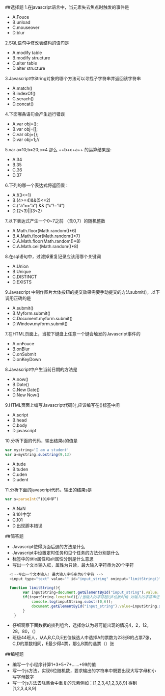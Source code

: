 ##选择题
1.在javascript语言中，当元素失去焦点时触发的事件是
* A.Fouce 
* B.unload 
* C.mouseover 
* D.blur

2.SQL语句中修改表结构的语句是
* A.modify table 
* B.modify structure 
* C.alter table 
* D.alter structure

3.Javascript中String对象的哪个方法可以寻找子字符串并返回该字符串
* A.match() 
* B.indexOf() 
* C.serach() 
* D.concat()

4.下面哪条语句会产生运行错误
* A.var obj=();  
* B.var obj=[];  
* C.var obj={};  
* D.var obj=1;//


5.var a=10;b=20;c=4 那么 ++b+c+a++ 的运算结果是:
* A.34
* B.35
* C.36
* D.37

6.下列的哪一个表达式将返回假：
* A.!(3<=1)
* B.(4>=4)&&(5<=2)
* C.(“a”==”a”) && (“c”!=”d”)
* D.(2<3)||(3<2)

7.以下表达式产生一个0~7之前 （含0,7）的随机整数
* A.Math.floor(Math.random()*6)
* B.A.Math.floor(Math.random()*7)
* C.A.Math.floor(Math.random()*8)
* C.A.Math.ceil(Math.random()*8)

8.在sql语句中，过滤掉重复记录应该用哪个关键词
* A.Union
* B.Unique
* C.DISTINCT
* D.EXISTS


9.Javascript 中制作图片大体按钮的提交效果需要手动提交的方法submit()，以下调用正确的是
* A.submit()
* B.Myform.submit()
* C.Document.myform.submit()
* D.Window.myform.submit()

7.在HTML页面上，当按下键盘上任意一个键会触发的Javascript事件的
* A.onFouce
* B.onBlur
* C.onSubmit
* D.onKeyDown

8.Javascript中产生当前日期的方法是
* A.now()
* B.Date()
* C.New Date()
* D.New Now()

9.HTML页面上编写Javascript代码时,应该编写在()标签中间
* A.script
* B.head
* C.body
* D.javascript

10.分析下面的代码，输出结果a的值是

```javascript
var mystring='I am a student'
var a=mystring.substring(9,13)
```

* A.tude 
* B.tuden 
* C.uden 
* D.udent

11.分析下面的javascript代码，输出的结果s是

```javascript
var s=parseInt(“101中学”)
```
* A.NaN 
* B.101中学 
* C.101 
* D.出现脚本错误

##简答题
* Javascript使得页面后退的方法是什么
* Javascript中设置定时任务和见个任务的方法分别是什么
* <img>标签中的title属性和alt属性分别是什么意思
* 写出一个文本输入框，属性为只读，最大输入字符串为20个字符

```javascript
  <!--写出一个文本输入! 最大输入字符串为6个字符 -->
  <input type="text" value="" id="input_string" oninput="limitString()" maxlength="6" />
  
  function limitString(){
		var inputString=document.getElementById("input_string").value;
		if(inputString.length>6){//当输入的字符超过6位数时候 对输入的字符串进行截取，并且赋值到该input标签内
			console.log(inputString.substr(0,6));
			document.getElementById("input_string").value=inputString.substr(0,6);
		}
	}
```
* 仔细观察下面数据的排列组合，选择你认为最可能出现的情况4，2，12，28，80，（）
* 班级44班人，从A,B,C,D,E五位候选人中选择A的票数为23张B的占票7张，C,D的票数相同，E最少得4票，那么B票的选票（）张

##编程题
* 编写一个小程序计算1+3+5+7+……+99的值
* 写一个js方法，实现6位随机数，要求输出的字符串中既要出现大写字母和小写字母数字
* 写一个js方法去除集合中重复的元素例如：[1,2,3,4,1,2,3,8,9] 得到[1,2,3,4,8,9]
